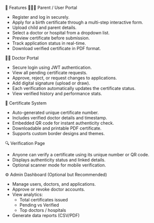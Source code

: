 🚀 Features
👨‍👩‍👧 Parent / User Portal

- Register and log in securely.
- Apply for a birth certificate through a multi-step interactive form.
- Upload child and parent details.
- Select a doctor or hospital from a dropdown list.
- Preview certificate before submission.
- Track application status in real-time.
- Download verified certificate in PDF format.

🧑‍⚕️ Doctor Portal

- Secure login using JWT authentication.
- View all pending certificate requests.
- Approve, reject, or request changes to applications.
- Add digital signature (upload or draw).
- Each verification automatically updates the certificate status.
- View verified history and performance stats.

🧾 Certificate System

- Auto-generated unique certificate number.
- Includes verified doctor details and timestamp.
- Embedded QR code for instant authenticity check.
- Downloadable and printable PDF certificate.
- Supports custom border designs and themes.

🔍 Verification Page

- Anyone can verify a certificate using its unique number or QR code.
- Displays authenticity status and linked details.
- Optional scanner mode for mobile verification.

⚙️ Admin Dashboard (Optional but Recommended)

- Manage users, doctors, and applications.
- Approve or revoke doctor accounts.
- View analytics:
  - Total certificates issued
  - Pending vs Verified
  - Top doctors / hospitals
- Generate data reports (CSV/PDF)
